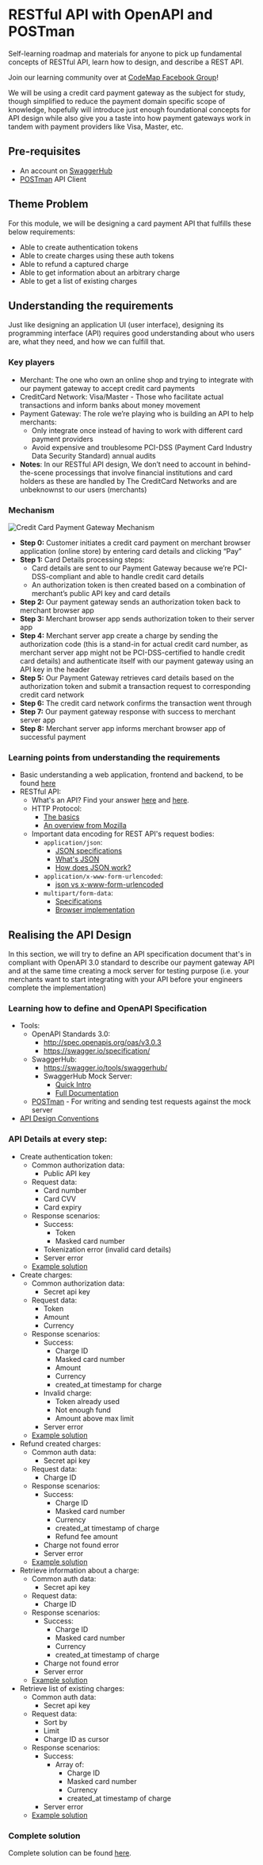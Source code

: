 # RESTful API with OpenAPI and POSTman

Self-learning roadmap and materials for anyone to pick up fundamental concepts of RESTful API, learn how to design, and describe a REST API.

Join our learning community over at [CodeMap Facebook Group](https://www.facebook.com/groups/codemap)!

We will be using a credit card payment gateway as the subject for study, though simplified to reduce the payment domain specific scope of knowledge, hopefully will introduce just enough foundational concepts for API design while also give you a taste into how payment gateways work in tandem with payment providers like Visa, Master, etc.

## Pre-requisites

- An account on [SwaggerHub](https://app.swaggerhub.com/signup)
- [POSTman](https://www.postman.com/product/api-client/) API Client

## Theme Problem

For this module, we will be designing a card payment API that fulfills these below requirements:

- Able to create authentication tokens
- Able to create charges using these auth tokens
- Able to refund a captured charge
- Able to get information about an arbitrary charge
- Able to get a list of existing charges

## Understanding the requirements

Just like designing an application UI (user interface), designing its programming interface (API) requires good understanding about who users are, what they need, and how we can fulfill that.

### Key players

- Merchant: The one who own an online shop and trying to integrate with our payment gateway to accept credit card payments
- CreditCard Network: Visa/Master - Those who facilitate actual transactions and inform banks about money movement
- Payment Gateway: The role we’re playing who is building an API to help merchants:
  - Only integrate once instead of having to work with different card payment providers
  - Avoid expensive and troublesome PCI-DSS (Payment Card Industry Data Security Standard) annual audits
- **Notes**: In our RESTful API design, We don’t need to account in behind-the-scene processings that involve financial institutions and card holders as these are handled by The CreditCard Networks and are unbeknownst to our users (merchants)

### Mechanism

![Credit Card Payment Gateway Mechanism](./static/mechanism.png)

- **Step 0:** Customer initiates a credit card payment on merchant browser application (online store) by entering card details and clicking “Pay”
- **Step 1:** Card Details processing steps:
  - Card details are sent to our Payment Gateway because we’re PCI-DSS-compliant and able to handle credit card details
  - An authorization token is then created based on a combination of merchant’s public API key and card details
- **Step 2:** Our payment gateway sends an authorization token back to merchant browser app
- **Step 3:** Merchant browser app sends authorization token to their server app
- **Step 4:** Merchant server app create a charge by sending the authorization code (this is a stand-in for actual credit card number, as merchant server app might not be PCI-DSS-certified to handle credit card details) and authenticate itself with our payment gateway using an API key in the header
- **Step 5:** Our Payment Gateway retrieves card details based on the authorization token and submit a transaction request to corresponding credit card network
- **Step 6:** The credit card network confirms the transaction went through
- **Step 7:** Our payment gateway response with success to merchant server app
- **Step 8:** Merchant server app informs merchant browser app of successful payment

### Learning points from understanding the requirements

- Basic understanding a web application, frontend and backend, to be found [here](https://sagaratechnology.medium.com/the-fundamentals-of-front-end-and-back-end-development-5973ac0910cf)
- RESTful API:
  - What's an API? Find your answer [here](https://idratherbewriting.com/learnapidoc/docapis_what_is_a_rest_api.html) and [here](https://www.geeksforgeeks.org/what-is-web-api-and-why-we-use-it/).
  - HTTP Protocol:
    - [The basics](http://www.steves-internet-guide.com/http-basics/)
    - [An overview from Mozilla](https://developer.mozilla.org/en-US/docs/Web/HTTP/Overview)
  - Important data encoding for REST API's request bodies:
    - `application/json`:
      - [JSON specifications](https://www.json.org/json-en.html)
      - [What's JSON](https://www.w3schools.com/whatis/whatis_json.asp)
      - [How does JSON work?](https://www.copterlabs.com/json-what-it-is-how-it-works-how-to-use-it/)
    - `application/x-www-form-urlencoded`:
      - [json vs x-www-form-urlencoded](https://stackoverflow.com/questions/9870523/difference)
    - `multipart/form-data`:
      - [Specifications](https://tools.ietf.org/html/rfc2388)
      - [Browser implementation](https://stackoverflow.com/questions/8659808/how-does-http-file-upload-work)

## Realising the API Design

In this section, we will try to define an API specification document that's in compliant with OpenAPI 3.0 standard to describe our payment gateway API and at the same time creating a mock server for testing purpose (i.e. your merchants want to start integrating with your API before your engineers complete the implementation)

### Learning how to define and OpenAPI Specification

- Tools:
  - OpenAPI Standards 3.0:
    - http://spec.openapis.org/oas/v3.0.3
    - https://swagger.io/specification/
  - SwaggerHub:
    - https://swagger.io/tools/swaggerhub/
    - SwaggerHub Mock Server:
      - [Quick Intro](https://swagger.io/blog/api-development/the-smartbear-virtserver-integration/)
      - [Full Documentation](https://app.swaggerhub.com/help/integrations/api-auto-mocking)
  - [POSTman](https://www.postman.com/) - For writing and sending test requests against the mock server
- [API Design Conventions](https://www.vinaysahni.com/best-practices-for-a-pragmatic-restful-api)

### API Details at every step:

- Create authentication token:
  - Common authorization data:
    - Public API key
  - Request data:
    - Card number
    - Card CVV
    - Card expiry
  - Response scenarios:
    - Success:
      - Token
      - Masked card number
    - Tokenization error (invalid card details)
    - Server error
  - [Example solution](./credit-card-pg.yml#L14-L99)
- Create charges:
  - Common authorization data:
    - Secret api key
  - Request data:
    - Token
    - Amount
    - Currency
  - Response scenarios:
    - Success:
      - Charge ID
      - Masked card number
      - Amount
      - Currency
      - created_at timestamp for charge
    - Invalid charge:
      - Token already used
      - Not enough fund
      - Amount above max limit
    - Server error
  - [Example solution](./credit-card-pg.yml#L101-L171)
- Refund created charges:
  - Common auth data:
    - Secret api key
  - Request data:
    - Charge ID
  - Response scenarios:
    - Success:
      - Charge ID
      - Masked card number
      - Currency
      - created_at timestamp of charge
      - Refund fee amount
    - Charge not found error
    - Server error
  - [Example solution](./credit-card-pg.yml#L295-L360)
- Retrieve information about a charge:
  - Common auth data:
    - Secret api key
  - Request data:
    - Charge ID
  - Response scenarios:
    - Success:
      - Charge ID
      - Masked card number
      - Currency
      - created_at timestamp of charge
    - Charge not found error
    - Server error
  - [Example solution](./credit-card-pg.yml#L235-L294)
- Retrieve list of existing charges:
  - Common auth data:
    - Secret api key
  - Request data:
    - Sort by
    - Limit
    - Charge ID as cursor
  - Response scenarios:
    - Success:
      - Array of:
        - Charge ID
        - Masked card number
        - Currency
        - created_at timestamp of charge
    - Server error
  - [Example solution](./credit-card-pg.yml#L172-L233)

### Complete solution

Complete solution can be found [here](https://app.swaggerhub.com/apis/stanleynguyen/credit-card-gateway-api/1.0.0).
